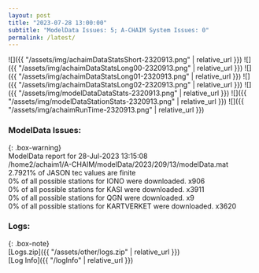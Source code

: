 ```yaml
---
layout: post
title: "2023-07-28 13:00:00"
subtitle: "ModelData Issues: 5; A-CHAIM System Issues: 0"
permalink: /latest/
---
```


![]({{ "/assets/img/achaimDataStatsShort-2320913.png" | relative_url }})
![]({{ "/assets/img/achaimDataStatsLong00-2320913.png" | relative_url }})
![]({{ "/assets/img/achaimDataStatsLong01-2320913.png" | relative_url }})
![]({{ "/assets/img/achaimDataStatsLong02-2320913.png" | relative_url }})
![]({{ "/assets/img/modelDataDataStats-2320913.png" | relative_url }})
![]({{ "/assets/img/modelDataStationStats-2320913.png" | relative_url }})
![]({{ "/assets/img/achaimRunTime-2320913.png" | relative_url }})


### ModelData Issues:  
  
{: .box-warning}  
 ModelData report for 28-Jul-2023 13:15:08   
 /home2/achaim1/A-CHAIM/modelData/2023/209/13/modelData.mat   
 2.7921% of JASON tec values are finite   
 0% of all possible stations for IONO were downloaded. x906   
 0% of all possible stations for KASI were downloaded. x3911   
 0% of all possible stations for QGN were downloaded. x9   
 0% of all possible stations for KARTVERKET were downloaded. x3620   
  


### Logs:  
  
{: .box-note}  
[Logs.zip]({{ "/assets/other/logs.zip" | relative_url }})  
[Log Info]({{ "/logInfo" | relative_url }})  
